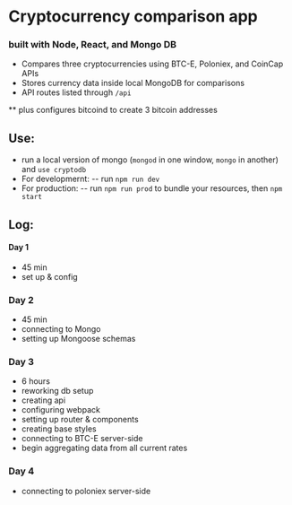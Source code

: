 # Cryptocurrency comparison app

### built with Node, React, and Mongo DB

- Compares three cryptocurrencies using BTC-E, Poloniex, and CoinCap APIs
- Stores currency data inside local MongoDB for comparisons
- API routes listed through `/api`

** plus configures bitcoind to create 3 bitcoin addresses

## Use:
- run a local version of mongo (`mongod` in one window, `mongo` in another) and `use cryptodb`
- For developmernt:
  -- run `npm run dev`
- For production:
  -- run `npm run prod` to bundle your resources, then `npm start`

## Log:
#### Day 1
- 45 min
- set up & config

### Day 2
- 45 min
- connecting to Mongo
- setting up Mongoose schemas

### Day 3
- 6 hours
- reworking db setup
- creating api
- configuring webpack
- setting up router & components
- creating base styles
- connecting to BTC-E server-side
- begin aggregating data from all current rates

### Day 4
- connecting to poloniex server-side

